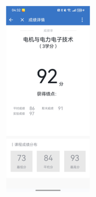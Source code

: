 <div align="center" style="display: flex; justify-content: center; gap: 16px; flex-wrap: wrap;">
  <img src="电机.jpg" alt="1" width="45%">
</div>
